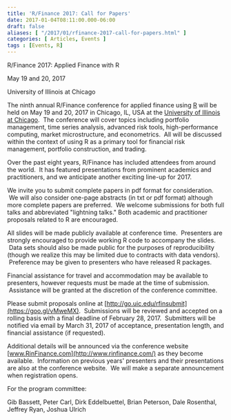 ```yaml
---
title: 'R/Finance 2017: Call for Papers'
date: 2017-01-04T08:11:00.000-06:00
draft: false
aliases: [ "/2017/01/rfinance-2017-call-for-papers.html" ]
categories: [ Articles, Events ]
tags : [Events, R]
---
```


R/Finance 2017: Applied Finance with R

May 19 and 20, 2017

University of Illinois at Chicago

  

The ninth annual R/Finance conference for applied finance using [R](https://www.r-project.org/) will be held on May 19 and 20, 2017 in Chicago, IL, USA at the [University of Illinois at Chicago](http://www.uic.edu/).  The conference will cover topics including portfolio management, time series analysis, advanced risk tools, high-performance computing, market microstructure, and econometrics.  All will be discussed within the context of using R as a primary tool for financial risk management, portfolio construction, and trading.

  

Over the past eight years, R/Finance has included attendees from around the world.  It has featured presentations from prominent academics and practitioners, and we anticipate another exciting line-up for 2017.

  

We invite you to submit complete papers in pdf format for consideration.  We will also consider one-page abstracts (in txt or pdf format) although more complete papers are preferred.  We welcome submissions for both full talks and abbreviated "lightning talks." Both academic and practitioner proposals related to R are encouraged.

  

All slides will be made publicly available at conference time.  Presenters are strongly encouraged to provide working R code to accompany the slides.  Data sets should also be made public for the purposes of reproducibility (though we realize this may be limited due to contracts with data vendors).  Preference may be given to presenters who have released R packages.

  

Financial assistance for travel and accommodation may be available to presenters, however requests must be made at the time of submission.  Assistance will be granted at the discretion of the conference committee.

  

Please submit proposals online at [http://go.uic.edu/rfinsubmit](https://goo.gl/vMweMX).  Submissions will be reviewed and accepted on a rolling basis with a final deadline of February 28, 2017.  Submitters will be notified via email by March 31, 2017 of acceptance, presentation length, and financial assistance (if requested).

  

Additional details will be announced via the conference website [www.RinFinance.com](http://www.rinfinance.com/) as they become available.  Information on previous years' presenters and their presentations are also at the conference website.  We will make a separate announcement when registration opens.

  

For the program committee:

Gib Bassett, Peter Carl, Dirk Eddelbuettel, Brian Peterson, Dale Rosenthal, Jeffrey Ryan, Joshua Ulrich